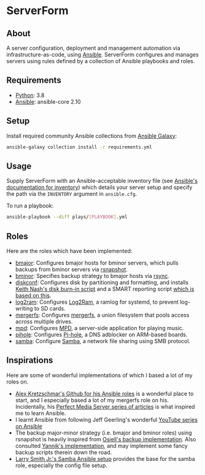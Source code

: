 # ServerForm

## About
A server configuration, deployment and management automation via infrastructure-as-code, using [Ansible](https://www.ansible.com). ServerForm configures and manages servers using rules defined by a collection of Ansible playbooks and roles.

## Requirements
- [Python](https://www.python.org): 3.8
- [Ansible](https://www.ansible.com): ansible-core 2.10

## Setup
Install required community Ansible collections from [Ansible Galaxy](https://galaxy.ansible.com/):
```sh
ansible-galaxy collection install -r requirements.yml
```

## Usage
Supply ServerForm with an Ansible-acceptable inventory file (see [Ansible's documentation for inventory](https://docs.ansible.com/ansible/latest/user_guide/intro_inventory.html)) which details your server setup and specify the path via the `INVENTORY` argument in `ansible.cfg`.

To run a playbook:
```sh
ansible-playbook --diff plays/[PLAYBOOK].yml
```

## Roles
Here are the roles which have been implemented:
- [bmajor](https://github.com/njhlai/serverform/tree/main/roles/bmajor): Configures bmajor hosts for bminor servers, which pulls backups from bminor servers via [rsnapshot](https://rsnapshot.org).
- [bminor](https://github.com/njhlai/serverform/tree/main/roles/bminor): Specifies backup strategy to bmajor hosts via [rsync](https://rsync.samba.org).
- [diskconf](https://github.com/njhlai/serverform/tree/main/roles/diskconf): Configures disk by partitioning and formatting, and installs [Keith Nash's disk burn-in script](https://github.com/Spearfoot/disk-burnin-and-testing) and a SMART reporting script [which is based on this](https://www.truenas.com/community/threads/scripts-to-report-smart-zpool-and-ups-status-hdd-cpu-t%C2%B0-hdd-identification-and-backup-the-config.27365/).
- [log2ram](https://github.com/njhlai/serverform/tree/main/roles/log2ram): Configures [Log2Ram](https://github.com/azlux/log2ram), a ramlog for systemd, to prevent log-writing to SD cards.
- [mergerfs](https://github.com/njhlai/serverform/tree/main/roles/mergerfs): Configures [mergerfs](https://github.com/trapexit/mergerfs), a union filesystem that pools access across multiple drives.
- [mpd](https://github.com/njhlai/serverform/tree/main/roles/mpd): Configures [MPD](https://www.musicpd.org/), a server-side application for playing music.
- [pihole](https://github.com/njhlai/serverform/tree/main/roles/pihole): Configures [Pi-hole](https://pi-hole.net), a DNS adblocker on ARM-based boards.
- [samba](https://github.com/njhlai/serverform/tree/main/roles/samba): Configure [Samba](https://www.samba.org), a network file sharing using SMB protocol.

## Inspirations
Here are some of wonderful implementations of which I based a lot of my roles on.
- [Alex Kretzschmar's Github for his Ansible roles](https://github.com/IronicBadger/ansible) is a wonderful place to start, and I especially based a lot of my mergerfs role on his. Incidentally, his [Perfect Media Server series of articles](https://blog.linuxserver.io/2019/07/16/perfect-media-server-2019/) is what inspired me to learn Ansible.
- I learnt Ansible from following Jeff Geerling's wonderful [YouTube series on Ansible](https://www.youtube.com/playlist?list=PL2_OBreMn7FplshFCWYlaN2uS8et9RjNG)
- The backup major-minor strategy (i.e. bmajor and bminor roles) using rsnapshot is heavily inspired from [Osiell's backup implementation](https://github.com/osiell/ansible-rsnapshot-master). Also consulted [Yannik's implementation](https://github.com/Yannik/ansible-role-rsnapshot-backup-host), and may implement some fancy backup scripts therein down the road.
- [Larry Smith Jr.'s Samba Ansible setup](https://github.com/mrlesmithjr/ansible-samba) provides the base for the samba role, especially the config file setup.